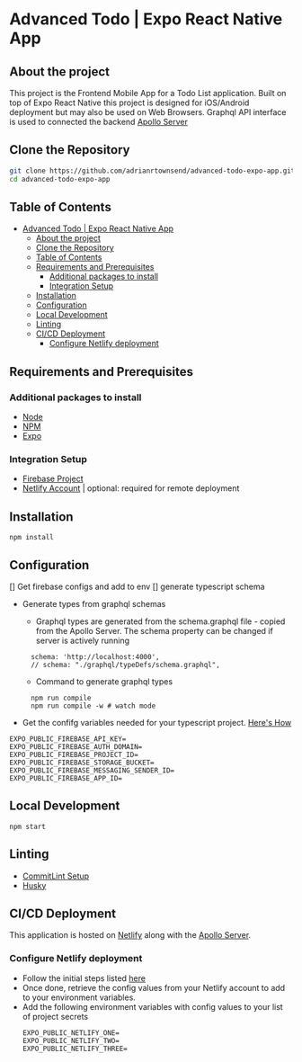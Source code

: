 # Advanced Todo | Expo React Native App

## About the project

This project is the Frontend Mobile App for a Todo List application. Built on top of Expo React Native this project is designed for iOS/Android deployment but may also be used on Web Browsers. Graphql API interface is used to connected the backend [Apollo Server](https://github.com/adrianrtownsend/advanced-todo-apollo-server.git)

## Clone the Repository

```sh
git clone https://github.com/adrianrtownsend/advanced-todo-expo-app.git
cd advanced-todo-expo-app
```

## Table of Contents

- [Advanced Todo | Expo React Native App](#advanced-todo--expo-react-native-app)
  - [About the project](#about-the-project)
  - [Clone the Repository](#clone-the-repository)
  - [Table of Contents](#table-of-contents)
  - [Requirements and Prerequisites](#requirements-and-prerequisites)
    - [Additional packages to install](#additional-packages-to-install)
    - [Integration Setup](#integration-setup)
  - [Installation](#installation)
  - [Configuration](#configuration)
  - [Local Development](#local-development)
  - [Linting](#linting)
  - [CI/CD Deployment](#cicd-deployment)
    - [Configure Netlify deployment](#configure-netlify-deployment)

## Requirements and Prerequisites

### Additional packages to install

- [Node](https://nodejs.org/en)
- [NPM](https://www.npmjs.com/)
- [Expo](https://docs.expo.dev/)

### Integration Setup

- [Firebase Project](https://firebase.google.com/docs/auth/web/start)
- [Netlify Account](https://docs.netlify.com/) | optional: required for remote deployment

## Installation

```
npm install
```

## Configuration

[] Get firebase configs and add to env
[] generate typescript schema

- Generate types from graphql schemas

  - Graphql types are generated from the schema.graphql file - copied from the Apollo Server. The schema property can be changed if server is actively running

  ```
    schema: 'http://localhost:4000',
    // schema: "./graphql/typeDefs/schema.graphql",
  ```

  - Command to generate graphql types

  ```
    npm run compile
    npm run compile -w # watch mode
  ```

- Get the confifg variables needed for your typescript project. [Here's How](https://firebase.google.com/docs/web/learn-more#config-object)

```
EXPO_PUBLIC_FIREBASE_API_KEY=
EXPO_PUBLIC_FIREBASE_AUTH_DOMAIN=
EXPO_PUBLIC_FIREBASE_PROJECT_ID=
EXPO_PUBLIC_FIREBASE_STORAGE_BUCKET=
EXPO_PUBLIC_FIREBASE_MESSAGING_SENDER_ID=
EXPO_PUBLIC_FIREBASE_APP_ID=
```

## Local Development

```
npm start
```

## Linting

- [CommitLint Setup](https://commitlint.js.org/#/guides-local-setup)
- [Husky](https://typicode.github.io/husky/)

## CI/CD Deployment

This application is hosted on [Netlify](https://www.netlify.com/) along with the [Apollo Server](https://github.com/adrianrtownsend/todo_apollo_server).

### Configure Netlify deployment

- Follow the initial steps listed [here](https://docs.expo.dev/distribution/publishing-websites/#netlify)
- Once done, retrieve the config values from your Netlify account to add to your environment variables.
- Add the following environment variables with config values to your list of project secrets
  ```
  EXPO_PUBLIC_NETLIFY_ONE=
  EXPO_PUBLIC_NETLIFY_TWO=
  EXPO_PUBLIC_NETLIFY_THREE=
  ```

